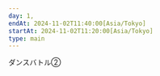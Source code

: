 ```yaml
---
day: 1,
endAt: 2024-11-02T11:40:00[Asia/Tokyo]
startAt: 2024-11-02T11:20:00[Asia/Tokyo]
type: main
---
```


ダンスバトル②
